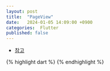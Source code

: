 ```yaml
---
layout: post
title:  "PageView"
date:   2024-01-05 14:09:00 +0900
categories:  Flutter
published: false
---
```


- [참고]()

{% highlight dart %}
{% endhighlight %}
